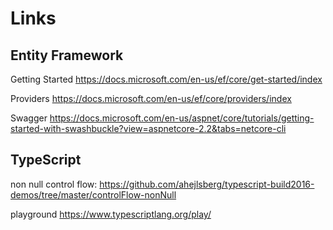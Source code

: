 # Links

## Entity Framework

Getting Started https://docs.microsoft.com/en-us/ef/core/get-started/index

Providers https://docs.microsoft.com/en-us/ef/core/providers/index

Swagger https://docs.microsoft.com/en-us/aspnet/core/tutorials/getting-started-with-swashbuckle?view=aspnetcore-2.2&tabs=netcore-cli

## TypeScript

non null control flow: https://github.com/ahejlsberg/typescript-build2016-demos/tree/master/controlFlow-nonNull

playground https://www.typescriptlang.org/play/

